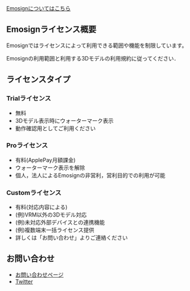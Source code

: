 [Emosignについてはこちら](https://akihiro0105.github.io/EmosignLandingPage/)

## Emosignライセンス概要
Emosignではライセンスによって利用できる範囲や機能を制限しています。

Emosignの利用範囲と利用する3Dモデルの利用規約に従ってください．

## ライセンスタイプ
### Trialライセンス
- 無料
- 3Dモデル表示時にウォーターマーク表示
- 動作確認用としてご利用ください

### Proライセンス
- 有料(ApplePay月額課金)
- ウォーターマーク表示を解除
- 個人，法人によるEmosignの非営利，営利目的での利用が可能

### Customライセンス
- 有料(対応内容による)
- (例)VRM以外の3Dモデル対応
- (例)未対応外部デバイスとの連携機能
- (例)複数端末一括ライセンス提供
- 詳しくは「お問い合わせ」よりご連絡ください


## お問い合わせ
- [お問い合わせページ](https://docs.google.com/forms/d/e/1FAIpQLSeM6epPLYCkLF4ngk_GQKEzkqP9Fn1FzsuyhnKS3RJylz_Klg/viewform)
- [Twitter](https://twitter.com/akihiro01051)
